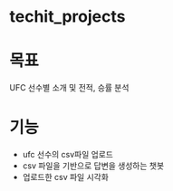 # techit_projects
# 목표
UFC 선수별 소개 및 전적, 승률 분석

# 기능
- ufc 선수의 csv파일 업로드  
- csv 파일을 기반으로 답변을 생성하는 챗봇
- 업로드한 csv 파일 시각화